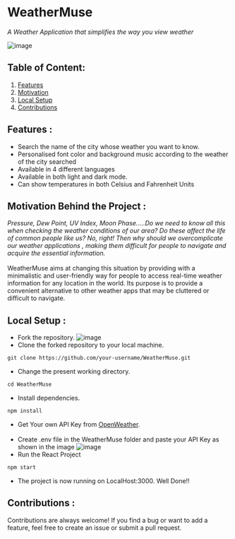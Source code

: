 # WeatherMuse

_A Weather Application that simplifies the way you view weather_

![image](https://user-images.githubusercontent.com/95405559/224475649-8e40bea7-b457-40dd-89ec-4b1cc60cda75.png)


## Table of Content:
1. [Features](#features-)
2. [Motivation](#motivation-behind-the-project-)
3. [Local Setup](#local-setup-)
4. [Contributions](#contributions-)

## Features :
- Search the name of the city whose weather you want to know.
- Personalised font color and background music according to the weather of the city searched
- Available in 4 different languages
- Available in both light and dark mode.
- Can show temperatures in both Celsius and Fahrenheit Units

## Motivation Behind the Project :
<I>Pressure, Dew Point, UV Index, Moon Phase.....Do we need to know all this when checking the weather conditions of our area? Do these affect the life of common people like us? No, right! Then why should we overcomplicate our weather applications , making them difficult for people to navigate and acquire the essential information.</I> <br><br>
WeatherMuse aims at changing this situation by providing with a minimalistic and user-friendly way for people to access real-time weather information for any location in the world. Its purpose is to provide a convenient alternative to other weather apps that may be cluttered or difficult to navigate.



## Local Setup :
- Fork the repository.
  ![image](https://user-images.githubusercontent.com/95405559/223359009-43330b81-751c-4834-97cc-8755ef797e63.png)
- Clone the forked repository to your local machine.
```markdown
git clone https://github.com/your-username/WeatherMuse.git
```
- Change the present working directory.
```markdown
cd WeatherMuse
```
- Install dependencies.
```markdown
npm install
```
- Get Your own API Key from <a href= "https://openweathermap.org/">OpenWeather</a>.<br><br>
- Create .env file in the WeatherMuse folder and paste your API Key as shown in the image
![image](https://user-images.githubusercontent.com/95405559/223360856-811c70c9-57b5-468d-9b40-7b1b311e9bea.png)
- Run the React Project

```markdown
npm start
```
- The project is now running on LocalHost:3000. Well Done!!<br>

## Contributions :

Contributions are always welcome! If you find a bug or want to add a feature, feel free to create an issue or submit a pull request.





